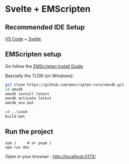 # Svelte + EMScripten

## Recommended IDE Setup

[VS Code](https://code.visualstudio.com/) + [Svelte](https://marketplace.visualstudio.com/items?itemName=svelte.svelte-vscode).

## EMScripten setup

Go follow the [EMScripten Install Guide](https://emscripten.org/docs/getting_started/downloads.html)

Bascially the TLDR (on Windows):

```bash
git clone https://github.com/emscripten-core/emsdk.git
cd emsdk
emsdk install latest
emsdk activate latest
emsdk_env.bat

cd ..\wasm
build.bat
```

## Run the project

```
npm i     # or pnpm i
npm run dev
```

Open in your browser : [http://localhost:5173/](http://localhost:5173/)

